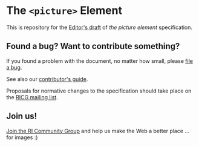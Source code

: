 # The ```<picture>``` Element
This is repository for the [Editor's draft](http://picture.responsiveimages.org)
of <cite>the picture element</cite> specification.

## Found a bug? Want to contribute something?
If you found a problem with the document, no matter how small,
please [file a bug](https://github.com/ResponsiveImagesCG/ri-usecases/issues).

See also our [contributor's guide](CONTRIBUTING.md).

Proposals for normative changes to the specification should take
place on the [RICG mailing list](mailto:public-respimg@w3.org).

## Join us!
[Join the RI Community Group](http://www.w3.org/community/respimg/) and help us make the Web a better place ... for images :)